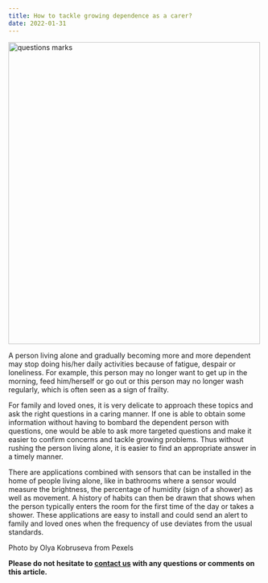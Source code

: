```yaml
---
title: How to tackle growing dependence as a carer?
date: 2022-01-31
---
```


<img src="assets/images/2022-01-31-tackle-dependence.jpg"	title="questions marks" width="500" height="600" />

A person living alone and gradually becoming more and more dependent may stop doing his/her daily activities because of fatigue, despair or loneliness. For example, this person may no longer want to get up in the morning, feed him/herself or go out or this person may no longer wash regularly, which is often seen as a sign of frailty.

For family and loved ones, it is very delicate to approach these topics and ask the right questions in a caring manner. If one is able to obtain some information without having to bombard the dependent person with questions, one would be able to ask more targeted questions and make it easier to confirm concerns and tackle growing problems. Thus without rushing the person living alone, it is easier to find an appropriate answer in a timely manner.

There are applications combined with sensors that can be installed in the home of people living alone, like in bathrooms where a sensor would measure the brightness, the percentage of humidity (sign of a shower) as well as movement. A history of habits can then be drawn that shows when the person typically enters the room for the first time of the day or takes a shower. These applications are easy to install and could send an alert to family and loved ones when the frequency of use deviates from the usual standards.

Photo by Olya Kobruseva from Pexels

 **Please do not hesitate to [contact us](contact_us.md) with any questions or comments on this article.**
